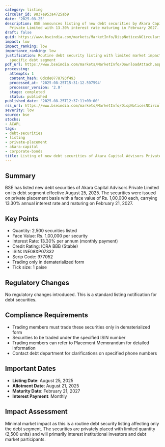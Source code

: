 ```yaml
---
category: listing
circular_id: 9837e953a4725ab9
date: '2025-08-25'
description: BSE announces listing of new debt securities by Akara Capital Advisors
  Private Limited with 13.30% interest rate maturing in February 2027.
draft: false
guid: https://www.bseindia.com/markets/MarketInfo/DispNoticesNCirculars.aspx?Noticeid={17397B4E-1F6E-45E8-857F-43AC6578D48C}&noticeno=20250825-37&dt=08/25/2025&icount=37&totcount=65&flag=0
impact: low
impact_ranking: low
importance_ranking: low
justification: Routine debt security listing with limited market impact, affects only
  specific debt segment
pdf_url: https://www.bseindia.com/markets/MarketInfo/DownloadAttach.aspx?id=20250825-37&attachedId=
processing:
  attempts: 1
  content_hash: 0dcde0778793f493
  processed_at: '2025-08-25T15:31:12.507594'
  processor_version: '2.0'
  stage: completed
  status: published
published_date: '2025-08-25T12:37:11+00:00'
rss_url: https://www.bseindia.com/markets/MarketInfo/DispNoticesNCirculars.aspx?Noticeid={17397B4E-1F6E-45E8-857F-43AC6578D48C}&noticeno=20250825-37&dt=08/25/2025&icount=37&totcount=65&flag=0
severity: low
source: bse
stocks:
- ACAPL
tags:
- debt-securities
- listing
- private-placement
- akara-capital
- corporate-bonds
title: Listing of new debt securities of Akara Capital Advisors Private Limited
---
```


## Summary

BSE has listed new debt securities of Akara Capital Advisors Private Limited on its debt segment effective August 25, 2025. The securities were issued on private placement basis with a face value of Rs. 1,00,000 each, carrying 13.30% annual interest rate and maturing on February 21, 2027.

## Key Points

- Quantity: 2,500 securities listed
- Face Value: Rs. 1,00,000 per security
- Interest Rate: 13.30% per annum (monthly payment)
- Credit Rating: ICRA BBB (Stable)
- ISIN: INE08XP07332
- Scrip Code: 977052
- Trading only in dematerialized form
- Tick size: 1 paise

## Regulatory Changes

No regulatory changes introduced. This is a standard listing notification for debt securities.

## Compliance Requirements

- Trading members must trade these securities only in dematerialized form
- Securities to be traded under the specified ISIN number
- Trading members can refer to Placement Memorandum for detailed information
- Contact debt department for clarifications on specified phone numbers

## Important Dates

- **Listing Date**: August 25, 2025
- **Allotment Date**: August 21, 2025
- **Maturity Date**: February 21, 2027
- **Interest Payment**: Monthly

## Impact Assessment

Minimal market impact as this is a routine debt security listing affecting only the debt segment. The securities are privately placed with limited quantity (2,500 units) and will primarily interest institutional investors and debt market participants.